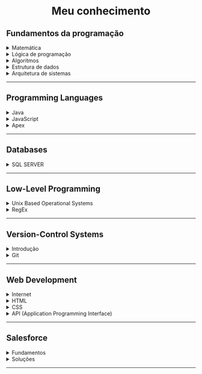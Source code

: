 <h1 align="center">Meu conhecimento</h1> 

## Fundamentos da programação

<details>
    <summary>
        Matemática
    </summary>
    
-   [Introdução](docs/FDP/M/intro.md)

</details>

<details>
    <summary>
        Lógica de programação
    </summary>
    
-   [Introdução](docs/FDP/LDP/intro.md)

</details>

<details>
    <summary>
        Algoritmos
    </summary>
    
-   [Introdução](docs/FDP/A/intro.md)

</details>

<details>
    <summary>
        Estrutura de dados
    </summary>
    
-   [Introdução](docs/FDP/EDD/intro.md)

</details>

<details>
    <summary>
        Arquitetura de sistemas
    </summary>
    
-   [Introdução](docs/FDP/ADS/intro.md)

</details>

<hr> <!-- ------------------------------------------------ -->

## Programming Languages

<details>
    <summary>
        Java
    </summary>

-   [Introdução](docs/PL/Java/intro.md)

</details>

<details>
    <summary>
        JavaScript
    </summary>
    
-   [Introdução](docs/PL/JavaScript/intro.md)

</details>

<details>
    <summary>
        Apex
    </summary>

-   [Introdução](docs/PL/Apex/intro.md)

</details>

<hr> <!-- ------------------------------------------------ -->

## Databases

<details>
    <summary>
        SQL SERVER
    </summary>
    
-   [Introdução](docs/DB/SQLSERVER/intro.md)

</details>

<hr> <!-- ------------------------------------------------ -->

## Low-Level Programming

<details>
    <summary>
        Unix Based Operational Systems
    </summary>

-   [Unix](docs/LLP/unixBasedOS/unix.md#back-unix) 
-   [Linux/Unix cheat sheet](docs/LLP/unixBasedOS/terminalCheatSheet.md)
-   [Controle de acesso à arquivos e diretórios](docs/LLP/unixBasedOS/fileAccess.md)
-   [Processos](docs/LLP/unixBasedOS/process.md)
-   [Otimizando o terminal](docs/LLP/unixBasedOS/coolTerminal.md)

</details>

<details>
    <summary>
        RegEx
    </summary>

-   [Regular Expressions](docs/LLP/regex/RegularExpressions.md)

</details>

<hr> <!-- ------------------------------------------------ -->

## Version-Control Systems

<details>
    <summary>
        Introdução
    </summary>

-   [Controle de versão](docs/VCS/Intro/controleDeVersao.md)
-   [Repository hosting service](docs/VCS/Intro/rhs.md)

</details>

<details>
    <summary>
        Git
    </summary>

-   [Comandos Git](docs/VCS/git/comandosGit.md)
-   [Configuração](docs/VCS/git/config.md)
-   [.gitignore](docs/VCS/git/gitignore.md)

</details>

<hr> <!-- ------------------------------------------------ -->

## Web Development

<details>
    <summary>
        Internet
    </summary>

-   [Como funciona a internet](docs/WD/internet/comoFuncionaInternet.md)
-   [Funcionamento de uma aplicação web](docs/WD/internet/comoFuncionaAppWeb.md)
-   [Protocolo HTTP](docs/WD/internet/comoFuncionaAppWeb.md)
-   [Introduçãos às tecnologias web](docs/WD/internet/webTech.md)

</details>

<details>
    <summary>
        HTML
    </summary>

-   [Hyper Text Markup Language](docs/WD/HTML/html.md)
-   [Produtividade](docs/WD/HTML/produtividadeHtml.md)

</details>

<details>
    <summary>
        CSS
    </summary>

-   [Introdução](docs/WD/CSS/intro.md)

</details>

<details>
    <summary>
        API (Application Programming Interface)
    </summary>

-   [Introdução](docs/WD/API/intro.md)
-   [REST](docs/WD/API/REST.md)  

</details>

<hr> <!-- ------------------------------------------------ -->

## Salesforce

<details>
    <summary>
        Fundamentos
    </summary>

-   [Introdução](docs/SF/intro.md)

</details>

<details>
    <summary>
        Soluções
    </summary>

-   [Validações](docs/SF/valida.md)

</details>

<hr> <!-- ------------------------------------------------ -->